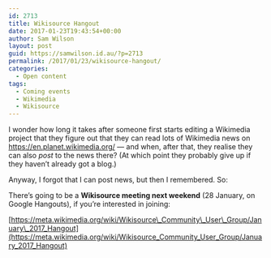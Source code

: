 ```yaml
---
id: 2713
title: Wikisource Hangout
date: 2017-01-23T19:43:54+00:00
author: Sam Wilson
layout: post
guid: https://samwilson.id.au/?p=2713
permalink: /2017/01/23/wikisource-hangout/
categories:
  - Open content
tags:
  - Coming events
  - Wikimedia
  - Wikisource
---
```

I wonder how long it takes after someone first starts editing a Wikimedia project that they figure out that they can read lots of Wikimedia news on <https://en.planet.wikimedia.org/> — and when, after that, they realise they can also _post_ to the news there? (At which point they probably give up if they haven&#8217;t already got a blog.)

Anyway, I forgot that I can post news, but then I remembered. So:

There&#8217;s going to be a **Wikisource meeting next weekend** (28 January, on Google Hangouts), if you&#8217;re interested in joining:
  
[https://meta.wikimedia.org/wiki/Wikisource\_Community\_User\_Group/January\_2017_Hangout](https://meta.wikimedia.org/wiki/Wikisource_Community_User_Group/January_2017_Hangout)
